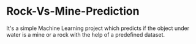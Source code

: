# Rock-Vs-Mine-Prediction
It's a simple Machine Learning project which predicts if the object under water is a mine or a rock with the help of a predefined dataset.
